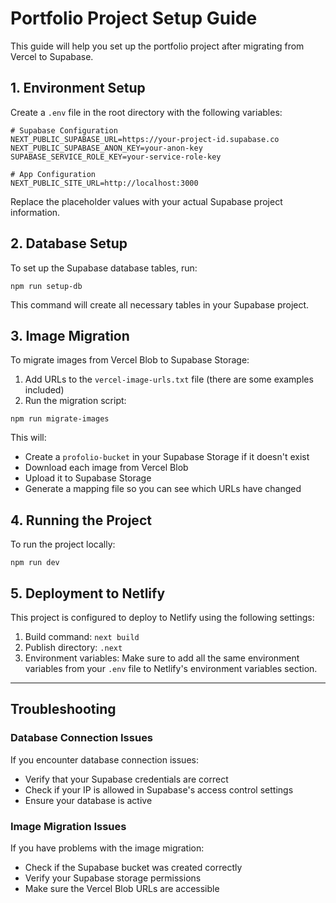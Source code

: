 # Portfolio Project Setup Guide

This guide will help you set up the portfolio project after migrating from Vercel to Supabase.

## 1. Environment Setup

Create a `.env` file in the root directory with the following variables:

```
# Supabase Configuration
NEXT_PUBLIC_SUPABASE_URL=https://your-project-id.supabase.co
NEXT_PUBLIC_SUPABASE_ANON_KEY=your-anon-key
SUPABASE_SERVICE_ROLE_KEY=your-service-role-key

# App Configuration
NEXT_PUBLIC_SITE_URL=http://localhost:3000
```

Replace the placeholder values with your actual Supabase project information.

## 2. Database Setup

To set up the Supabase database tables, run:

```
npm run setup-db
```

This command will create all necessary tables in your Supabase project.

## 3. Image Migration

To migrate images from Vercel Blob to Supabase Storage:

1. Add URLs to the `vercel-image-urls.txt` file (there are some examples included)
2. Run the migration script:

```
npm run migrate-images
```

This will:

- Create a `profolio-bucket` in your Supabase Storage if it doesn't exist
- Download each image from Vercel Blob
- Upload it to Supabase Storage
- Generate a mapping file so you can see which URLs have changed

## 4. Running the Project

To run the project locally:

```
npm run dev
```

## 5. Deployment to Netlify

This project is configured to deploy to Netlify using the following settings:

1. Build command: `next build`
2. Publish directory: `.next`
3. Environment variables: Make sure to add all the same environment variables from your `.env` file to Netlify's environment variables section.

---

## Troubleshooting

### Database Connection Issues

If you encounter database connection issues:

- Verify that your Supabase credentials are correct
- Check if your IP is allowed in Supabase's access control settings
- Ensure your database is active

### Image Migration Issues

If you have problems with the image migration:

- Check if the Supabase bucket was created correctly
- Verify your Supabase storage permissions
- Make sure the Vercel Blob URLs are accessible

